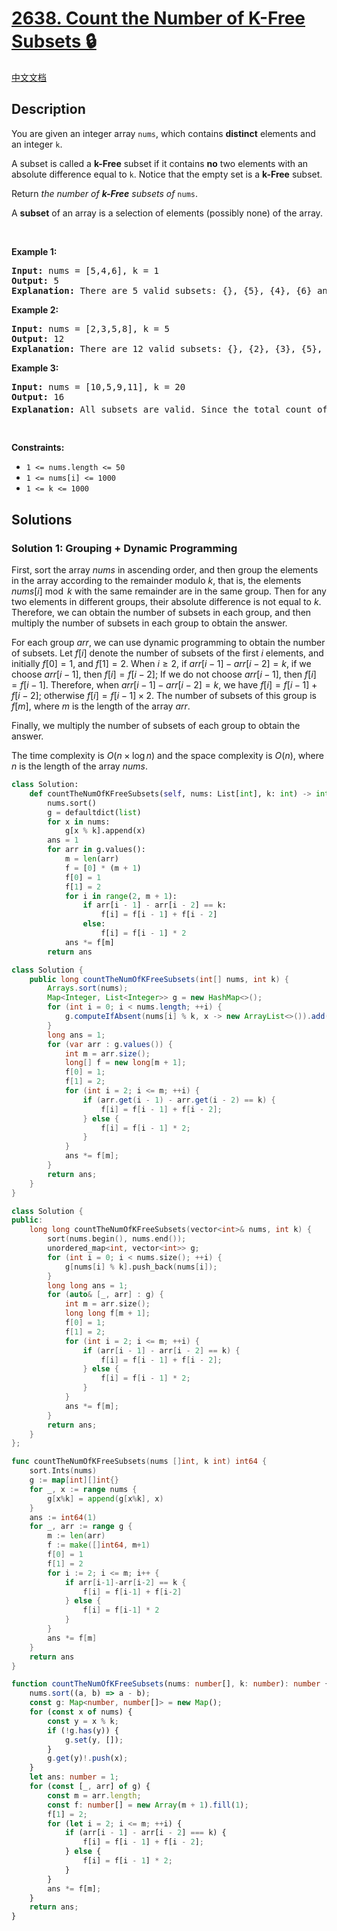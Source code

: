 # [2638. Count the Number of K-Free Subsets 🔒](https://leetcode.com/problems/count-the-number-of-k-free-subsets)

[中文文档](/solution/2600-2699/2638.Count%20the%20Number%20of%20K-Free%20Subsets/README.md)

<!-- tags:Array,Dynamic Programming,Sorting -->

<!-- difficulty:Medium -->

## Description

<p>You are given an integer array <code>nums</code>,&nbsp;which contains <strong>distinct</strong> elements and an integer <code>k</code>.</p>

<p>A subset is called a <strong>k-Free</strong> subset if it contains <strong>no</strong> two elements with an absolute difference equal to <code>k</code>. Notice that the empty set is a <strong>k-Free</strong> subset.</p>

<p>Return <em>the number of <strong>k-Free</strong> subsets of </em><code>nums</code>.</p>

<p>A <b>subset</b> of an array is a selection of elements (possibly none) of the array.</p>

<p>&nbsp;</p>
<p><strong class="example">Example 1:</strong></p>

<pre>
<strong>Input:</strong> nums = [5,4,6], k = 1
<strong>Output:</strong> 5
<strong>Explanation:</strong> There are 5 valid subsets: {}, {5}, {4}, {6} and {4, 6}.
</pre>

<p><strong class="example">Example 2:</strong></p>

<pre>
<strong>Input:</strong> nums = [2,3,5,8], k = 5
<strong>Output:</strong> 12
<strong>Explanation:</strong> There are 12 valid subsets: {}, {2}, {3}, {5}, {8}, {2, 3}, {2, 3, 5}, {2, 5}, {2, 5, 8}, {2, 8}, {3, 5} and {5, 8}.
</pre>

<p><strong class="example">Example 3:</strong></p>

<pre>
<strong>Input:</strong> nums = [10,5,9,11], k = 20
<strong>Output:</strong> 16
<strong>Explanation:</strong> All subsets are valid. Since the total count of subsets is 2<sup>4 </sup>= 16, so the answer is 16. 
</pre>

<p>&nbsp;</p>
<p><strong>Constraints:</strong></p>

<ul>
	<li><code>1 &lt;= nums.length &lt;= 50</code></li>
	<li><code>1 &lt;= nums[i] &lt;= 1000</code></li>
	<li><code>1 &lt;= k &lt;= 1000</code></li>
</ul>

## Solutions

### Solution 1: Grouping + Dynamic Programming

First, sort the array $nums$ in ascending order, and then group the elements in the array according to the remainder modulo $k$, that is, the elements $nums[i] \bmod k$ with the same remainder are in the same group. Then for any two elements in different groups, their absolute difference is not equal to $k$. Therefore, we can obtain the number of subsets in each group, and then multiply the number of subsets in each group to obtain the answer.

For each group $arr$, we can use dynamic programming to obtain the number of subsets. Let $f[i]$ denote the number of subsets of the first $i$ elements, and initially $f[0] = 1$, and $f[1]=2$. When $i \geq 2$, if $arr[i-1]-arr[i-2]=k$, if we choose $arr[i-1]$, then $f[i]=f[i-2]$; If we do not choose $arr[i-1]$, then $f[i]=f[i-1]$. Therefore, when $arr[i-1]-arr[i-2]=k$, we have $f[i]=f[i-1]+f[i-2]$; otherwise $f[i] = f[i - 1] \times 2$. The number of subsets of this group is $f[m]$, where $m$ is the length of the array $arr$.

Finally, we multiply the number of subsets of each group to obtain the answer.

The time complexity is $O(n \times \log n)$ and the space complexity is $O(n)$, where $n$ is the length of the array $nums$.

<!-- tabs:start -->

```python
class Solution:
    def countTheNumOfKFreeSubsets(self, nums: List[int], k: int) -> int:
        nums.sort()
        g = defaultdict(list)
        for x in nums:
            g[x % k].append(x)
        ans = 1
        for arr in g.values():
            m = len(arr)
            f = [0] * (m + 1)
            f[0] = 1
            f[1] = 2
            for i in range(2, m + 1):
                if arr[i - 1] - arr[i - 2] == k:
                    f[i] = f[i - 1] + f[i - 2]
                else:
                    f[i] = f[i - 1] * 2
            ans *= f[m]
        return ans
```

```java
class Solution {
    public long countTheNumOfKFreeSubsets(int[] nums, int k) {
        Arrays.sort(nums);
        Map<Integer, List<Integer>> g = new HashMap<>();
        for (int i = 0; i < nums.length; ++i) {
            g.computeIfAbsent(nums[i] % k, x -> new ArrayList<>()).add(nums[i]);
        }
        long ans = 1;
        for (var arr : g.values()) {
            int m = arr.size();
            long[] f = new long[m + 1];
            f[0] = 1;
            f[1] = 2;
            for (int i = 2; i <= m; ++i) {
                if (arr.get(i - 1) - arr.get(i - 2) == k) {
                    f[i] = f[i - 1] + f[i - 2];
                } else {
                    f[i] = f[i - 1] * 2;
                }
            }
            ans *= f[m];
        }
        return ans;
    }
}
```

```cpp
class Solution {
public:
    long long countTheNumOfKFreeSubsets(vector<int>& nums, int k) {
        sort(nums.begin(), nums.end());
        unordered_map<int, vector<int>> g;
        for (int i = 0; i < nums.size(); ++i) {
            g[nums[i] % k].push_back(nums[i]);
        }
        long long ans = 1;
        for (auto& [_, arr] : g) {
            int m = arr.size();
            long long f[m + 1];
            f[0] = 1;
            f[1] = 2;
            for (int i = 2; i <= m; ++i) {
                if (arr[i - 1] - arr[i - 2] == k) {
                    f[i] = f[i - 1] + f[i - 2];
                } else {
                    f[i] = f[i - 1] * 2;
                }
            }
            ans *= f[m];
        }
        return ans;
    }
};
```

```go
func countTheNumOfKFreeSubsets(nums []int, k int) int64 {
	sort.Ints(nums)
	g := map[int][]int{}
	for _, x := range nums {
		g[x%k] = append(g[x%k], x)
	}
	ans := int64(1)
	for _, arr := range g {
		m := len(arr)
		f := make([]int64, m+1)
		f[0] = 1
		f[1] = 2
		for i := 2; i <= m; i++ {
			if arr[i-1]-arr[i-2] == k {
				f[i] = f[i-1] + f[i-2]
			} else {
				f[i] = f[i-1] * 2
			}
		}
		ans *= f[m]
	}
	return ans
}
```

```ts
function countTheNumOfKFreeSubsets(nums: number[], k: number): number {
    nums.sort((a, b) => a - b);
    const g: Map<number, number[]> = new Map();
    for (const x of nums) {
        const y = x % k;
        if (!g.has(y)) {
            g.set(y, []);
        }
        g.get(y)!.push(x);
    }
    let ans: number = 1;
    for (const [_, arr] of g) {
        const m = arr.length;
        const f: number[] = new Array(m + 1).fill(1);
        f[1] = 2;
        for (let i = 2; i <= m; ++i) {
            if (arr[i - 1] - arr[i - 2] === k) {
                f[i] = f[i - 1] + f[i - 2];
            } else {
                f[i] = f[i - 1] * 2;
            }
        }
        ans *= f[m];
    }
    return ans;
}
```

<!-- tabs:end -->

<!-- end -->
